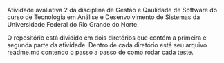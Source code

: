 Atividade avaliativa 2 da disciplina de Gestão e Qaulidade de Software do curso de Tecnologia em Análise e Desenvolvimento de Sistemas da Universidade Federal do Rio Grande do Norte.

O repositório está dividido em dois diretórios que contém a primeira e segunda parte da atividade. 
Dentro de cada diretório está seu arquivo readme.md contendo o passo a passo de como rodar cada teste.
